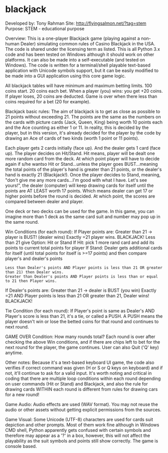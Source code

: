 # blackjack
Developed by: Tony Rahman
Site: http://flyingsalmon.net/?tag=stem
Purpose: STEM - educational purpose

Overview:
 This is a one-player Blackjack game (playing against a non-human Dealer) simulating common rules of Casino Blackjack in the USA.
 The code is shared under the licensing term as listed. This is all Python 3.x code and has been tested on Windows although it should work on other platforms.
 It can also be made into a self-executable (and tested on Windows). 
 The code is written for a terminal/shell playable text-based application with Unicode symbols support, but it can be easily modified to be made into a GUI application using this core game logic.

 All blackjack tables will have minimum and maximum betting limits. 
 100 coins start.
 20 coins each bet.
 When a player (you) wins: you get +20 coins. If player loses, 20 coins are deducted.
 Game is over when there less than coins required for a bet (20 for example).
 
Blackjack basic rules:
 The aim of blackjack is to get as close as possible to 21 points without exceeding 21.
 The points are the same as the numbers on the cards with picture cards (Jack, Queen, King) being worth 10 points each and the Ace counting as either 1 or 11. In reality, this is decided by the player, but in this version, it's already decided for the player by the code by drawing an Ace of cards of two kinds (worth 1 point or 11 points).
 
 Each player gets 2 cards initially (face up). And the dealer gets 1 card (face up). The player decides on Hit/Stand. Hit means, player will be dealt one more random card from the deck. At which point player will have to decide again if s/he wantso Hit or Stand...unless the player goes BUST...meaning the total points of the player's hand is greater than 21 points, or the dealer's hand is exactly 21 (Blackjack!). 
 Once the player decides to Stand, meaning, "don't give me any more cards...I'm good with what I have. Let's see yours!", the dealer (computer) will keep drawing cards for itself until the points are AT LEAST worth 17 points. Which means dealer can get 17 or higher points before the round is decided. At which point, the scores are compared between dealer and player.
 
 One deck or two decks can be used for the game. In this game, you can imagine more than 1 deck as the same card suit and number may pop up in the same round.
 
 Win Conditions (for each round):
 If Player points are:
	Greater than 21 -> player is BUST! (dealer wins)
	Exactly =21 player wins. BLACKJACK!
	Less than 21 give Option: Hit or Stand
 		If Hit: pick 1 more rand card and add its points to current total points for player
		If Stand: Dealer gets additional cards for itself (until total points for itself is >=17 points) and then compare player's and dealer's points

	Less than Dealer's points AND Player points is less than 21 OR greater than 21) then Dealer wins.
	Greater than Dealer's points AND Player points is less than or equal to 21 then Player wins.


 If Dealer's points are:
	Greater than 21 -> dealer is BUST (you win)
      	Exactly =21 AND Player points is less than 21 OR greater than 21, Dealer wins! BLACKJACK!


 Tie Condition (for each round):
	If Player's point is same as Dealer's AND Player's score is less than 21, it's a tie, or called a PUSH. A PUSH means the player doesn't win or lose the betted coins for that round and continues to next round.
 
 GAME OVER Condition: How many rounds total?
 	Each round is over after checking the above Win conditions, and if there are chips left to bet for the next round for the player, the game continues. User can also Quit ('Q' key) anytime.
 
 Other notes:
 Because it's a text-based keyboard UI game, the code also verifies if correct command was given (H or S or Q keys on keyboard) and if not, it'll continue to ask for a valid input.
 It's worth noting and critical in coding that there are multiple loop conditions within each round depending on user commands (Hit or Stand) and Blackjack, and also the rule for drawing cards WITHIN each round is different from rules for drawing cars for a new round! 
 
Game Audio:
 Audio effects are used (WAV format). You may not reuse the audio or other assets without getting explicit permissions from the sources.

Game Visual:
 Some Unicode (UTF-8) characters are used for cards suit depiction and other prompts. Most of them work fine although in Windows CMD shell, Python apparently gets confused with certain symbols and therefore may appear as a '?' in a box, however, this will not affect the playability as the suit symbols and points still show correctly. The game is console based.

